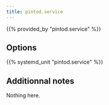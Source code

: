 ```yaml
---
title: pintod.service
---
```


{{% provided_by "pintod.service" %}}

## Options

{{% systemd_unit "pintod.service" %}}

## Additionnal notes

Nothing here.